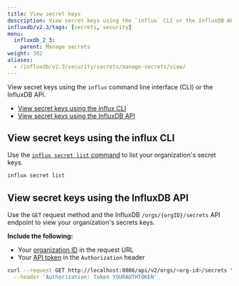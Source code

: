 ```yaml
---
title: View secret keys
description: View secret keys using the `influx` CLI or the InfluxDB API.
influxdb/v2.3/tags: [secrets, security]
menu:
  influxdb_2_3:
    parent: Manage secrets
weight: 302
aliases:
  - /influxdb/v2.3/security/secrets/manage-secrets/view/
---
```


View secret keys using the `influx` command line interface (CLI) or the InfluxDB API.

- [View secret keys using the influx CLI](#view-secret-keys-using-the-influx-cli)
- [View secret keys using the InfluxDB API](#view-secret-keys-using-the-influxdb-api)

## View secret keys using the influx CLI
Use the [`influx secret list` command](/influxdb/v2.3/reference/cli/influx/secret/list/)
to list your organization's secret keys.

```sh
influx secret list
```

## View secret keys using the InfluxDB API
Use the `GET` request method and the InfluxDB `/orgs/{orgID}/secrets` API endpoint
to view your organization's secrets keys.

**Include the following:**

- Your [organization ID](/influxdb/v2.3/organizations/view-orgs/#view-your-organization-id) in the request URL
- Your [API token](/influxdb/v2.3/security/tokens/view-tokens/) in the `Authorization` header

<!-- -->
```sh
curl --request GET http://localhost:8086/api/v2/orgs/<org-id>/secrets \
  --header 'Authorization: Token YOURAUTHTOKEN'
```
